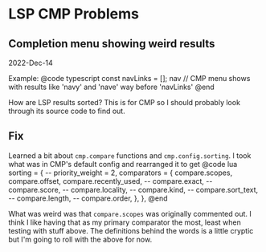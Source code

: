 # LSP CMP Problems
## Completion menu showing weird results
   2022-Dec-14

   Example:
   @code typescript
   const navLinks = [];
   nav // CMP menu shows with results like 'navy' and 'nave' way before 'navLinks'
   @end

   How are LSP results sorted?
   This is for CMP so I should probably look through its source code to find out.

## Fix
   Learned a bit about `cmp.compare` functions and `cmp.config.sorting`.
   I took what was in CMP's default config and rearranged it to get
   @code lua
    sorting = {
      -- priority_weight = 2,
      comparators = {
        compare.scopes,
        compare.offset,
        compare.recently_used,
        -- compare.exact,
        -- compare.score,
        -- compare.locality,
        -- compare.kind,
        -- compare.sort_text,
        -- compare.length,
        -- compare.order,
      },
    },
   @end

   What was weird was that `compare.scopes` was originally commented out.
   I think I like having that as my primary comparator the most, least when testing with stuff above.
   The definitions behind the words is a little cryptic but I'm going to roll with the above for now.
